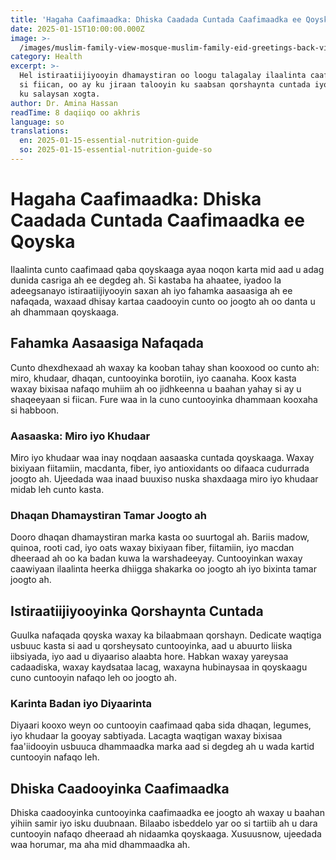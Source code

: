 ```yaml
---
title: 'Hagaha Caafimaadka: Dhiska Caadada Cuntada Caafimaadka ee Qoyska'
date: 2025-01-15T10:00:00.000Z
image: >-
  /images/muslim-family-view-mosque-muslim-family-eid-greetings-back-view-jumma-mubarak-photo.jpeg
category: Health
excerpt: >-
  Hel istiraatiijiyooyin dhamaystiran oo loogu talagalay ilaalinta caafimaadka
  si fiican, oo ay ku jiraan talooyin ku saabsan qorshaynta cuntada iyo talooyin
  ku salaysan xogta.
author: Dr. Amina Hassan
readTime: 8 daqiiqo oo akhris
language: so
translations:
  en: 2025-01-15-essential-nutrition-guide
  so: 2025-01-15-essential-nutrition-guide-so
---
```


# Hagaha Caafimaadka: Dhiska Caadada Cuntada Caafimaadka ee Qoyska

Ilaalinta cunto caafimaad qaba qoyskaaga ayaa noqon karta mid aad u adag dunida casriga ah ee degdeg ah. Si kastaba ha ahaatee, iyadoo la adeegsanayo istiraatiijiyooyin saxan ah iyo fahamka aasaasiga ah ee nafaqada, waxaad dhisay kartaa caadooyin cunto oo joogto ah oo danta u ah dhammaan qoyskaaga.

## Fahamka Aasaasiga Nafaqada

Cunto dhexdhexaad ah waxay ka kooban tahay shan kooxood oo cunto ah: miro, khudaar, dhaqan, cuntooyinka borotiin, iyo caanaha. Koox kasta waxay bixisaa nafaqo muhiim ah oo jidhkeenna u baahan yahay si ay u shaqeeyaan si fiican. Fure waa in la cuno cuntooyinka dhammaan kooxaha si habboon.

### Aasaaska: Miro iyo Khudaar

Miro iyo khudaar waa inay noqdaan aasaaska cuntada qoyskaaga. Waxay bixiyaan fiitamiin, macdanta, fiber, iyo antioxidants oo difaaca cudurrada joogto ah. Ujeedada waa inaad buuxiso nuska shaxdaaga miro iyo khudaar midab leh cunto kasta.

### Dhaqan Dhamaystiran Tamar Joogto ah

Dooro dhaqan dhamaystiran marka kasta oo suurtogal ah. Bariis madow, quinoa, rooti cad, iyo oats waxay bixiyaan fiber, fiitamiin, iyo macdan dheeraad ah oo ka badan kuwa la warshadeeyay. Cuntooyinkan waxay caawiyaan ilaalinta heerka dhiigga shakarka oo joogto ah iyo bixinta tamar joogto ah.

## Istiraatiijiyooyinka Qorshaynta Cuntada

Guulka nafaqada qoyska waxay ka bilaabmaan qorshayn. Dedicate waqtiga usbuuc kasta si aad u qorsheysato cuntooyinka, aad u abuurto liiska iibsiyada, iyo aad u diyaariso alaabta hore. Habkan waxay yareysaa cadaadiska, waxay kaydsataa lacag, waxayna hubinaysaa in qoyskaagu cuno cuntooyin nafaqo leh oo joogto ah.

### Karinta Badan iyo Diyaarinta

Diyaari kooxo weyn oo cuntooyin caafimaad qaba sida dhaqan, legumes, iyo khudaar la gooyay sabtiyada. Lacagta waqtigan waxay bixisaa faa'iidooyin usbuuca dhammaadka marka aad si degdeg ah u wada kartid cuntooyin nafaqo leh.

## Dhiska Caadooyinka Caafimaadka

Dhiska caadooyinka cuntooyinka caafimaadka ee joogto ah waxay u baahan yihiin samir iyo isku duubnaan. Bilaabo isbeddelo yar oo si tartiib ah u dara cuntooyin nafaqo dheeraad ah nidaamka qoyskaaga. Xusuusnow, ujeedada waa horumar, ma aha mid dhammaadka ah.
